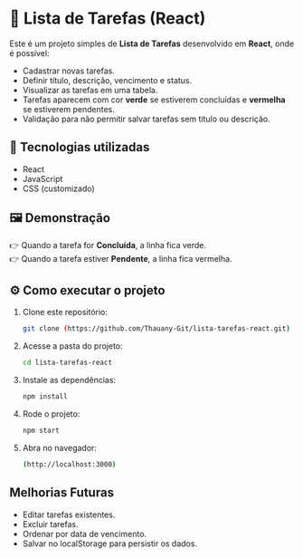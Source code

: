 # 📝 Lista de Tarefas (React)

Este é um projeto simples de **Lista de Tarefas** desenvolvido em **React**, onde é possível:

- Cadastrar novas tarefas.
- Definir título, descrição, vencimento e status.
- Visualizar as tarefas em uma tabela.
- Tarefas aparecem com cor **verde** se estiverem concluídas e **vermelha** se estiverem pendentes.
- Validação para não permitir salvar tarefas sem título ou descrição.



## 🚀 Tecnologias utilizadas

- React
- JavaScript 
- CSS (customizado)



## 🖼️ Demonstração

👉 Quando a tarefa for **Concluída**, a linha fica verde.  
👉 Quando a tarefa estiver **Pendente**, a linha fica vermelha.  




## ⚙️ Como executar o projeto

1. Clone este repositório:
   ```bash
   git clone (https://github.com/Thauany-Git/lista-tarefas-react.git)

2. Acesse a pasta do projeto:
   ```bash
   cd lista-tarefas-react
   
3. Instale as dependências:
   ```bash
   npm install
   
4. Rode o projeto:
   ```bash
   npm start
   
5. Abra no navegador:
   ```bash
   (http://localhost:3000)


## Melhorias Futuras

- Editar tarefas existentes.
- Excluir tarefas.
- Ordenar por data de vencimento.
- Salvar no localStorage para persistir os dados.
   

